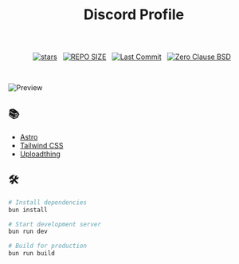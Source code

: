 # <p align="center">Discord Profile</p>

<br>

<div align="center">
<p>
<a href="https://github.com/crnobog69/discord-profile/stargazers"><img src="https://img.shields.io/github/stars/crnobog69/discord-profile?style=for-the-badge&logo=starship&color=C9CBFF&logoColor=C9CBFF&labelColor=302D41" alt="stars"><a>&nbsp;&nbsp;
<a href="https://github.com/crnobog69/discord-profile/"><img src="https://img.shields.io/github/repo-size/crnobog69/discord-profile?style=for-the-badge&logo=linux&logoColor=f9e2af&label=Size&labelColor=302D41&color=f9e2af" alt="REPO SIZE"></a>&nbsp;&nbsp;
<a href="https://github.com/crnobog69/discord-profile/commits/main/"><img src="https://img.shields.io/github/last-commit/crnobog69/discord-profile?style=for-the-badge&logo=github&logoColor=eba0ac&label=Last%20Commit&labelColor=302D41&color=eba0ac" alt="Last Commit"></a>&nbsp;&nbsp;
<a href="https://github.com/crnobog69/discord-profile/LICENSE"><img src="https://img.shields.io/badge/License-Zero%20Clause%20BSD-CBA6F7?style=for-the-badge&labelColor=302D41" alt="Zero Clause BSD"></a>&nbsp;&nbsp;
</p>
</div>

<br>

![Preview](https://utfs.io/f/iyAm4EfBOxVL7h70ld9sbTuoRFJ1KmQcZxL230qPA8v4ySaX)

## 📚

- [Astro](https://astro.build)
- [Tailwind CSS](https://tailwindcss.com)
- [Uploadthing](https://uploadthing.com)

## 🛠️

```bash
# Install dependencies
bun install

# Start development server
bun run dev

# Build for production
bun run build
```
